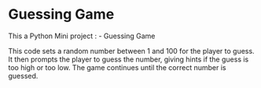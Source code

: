 # Guessing Game
This a Python Mini project : - Guessing Game

This code sets a random number between 1 and 100 for the player to guess. It then prompts the player to guess the number, giving hints if the guess is too high or too low. The game continues until the correct number is guessed.

